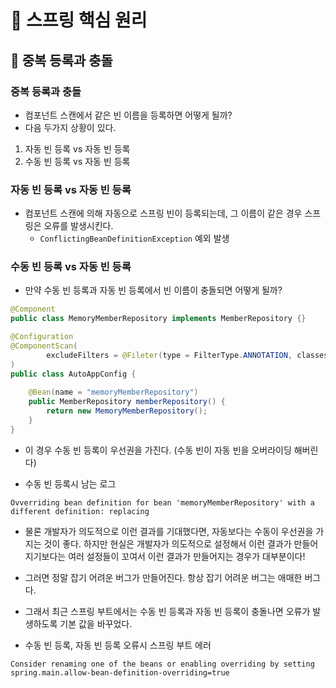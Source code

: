 # :book: 스프링 핵심 원리

## :pushpin: 중복 등록과 충돌

### 중복 등록과 충돌
- 컴포넌트 스캔에서 같은 빈 이름을 등록하면 어떻게 될까?
- 다음 두가지 상황이 있다.

1. 자동 빈 등록 vs 자동 빈 등록
2. 수동 빈 등록 vs 자동 빈 등록

### 자동 빈 등록 vs 자동 빈 등록
- 컴포넌트 스캔에 의해 자동으로 스프링 빈이 등록되는데, 그 이름이 같은 경우 스프링은 오류를 발생시킨다.
    - `ConflictingBeanDefinitionException` 예외 발생 
    
### 수동 빈 등록 vs 자동 빈 등록
- 만약 수동 빈 등록과 자동 빈 등록에서 빈 이름이 충돌되면 어떻게 될까?

```java
@Component
public class MemoryMemberRepository implements MemberRepository {}
```

````java
@Configuration
@ComponentScan(
        excludeFilters = @Fileter(type = FilterType.ANNOTATION, classes = Configuration.class)
)
public class AutoAppConfig {
    
    @Bean(name = "memoryMemberRepository") 
    public MemberRepository memberRepository() {
        return new MemoryMemberRepository();
    }
}
````

- 이 경우 수동 빈 등록이 우선권을 가진다. (수동 빈이 자동 빈을 오버라이딩 해버린다)

- 수동 빈 등록시 남는 로그
```
Ovverriding bean definition for bean 'memoryMemberRepository' with a different definition: replacing
```

- 물론 개발자가 의도적으로 이런 결과를 기대했다면, 자동보다는 수동이 우선권을 가지는 것이 좋다. 하지만 현실은 개발자가 의도적으로 설정해서 
이런 결과가 만들어지기보다는 여러 설정들이 꼬여서 이런 결과가 만들어지는 경우가 대부분이다!
  
- 그러면 정말 잡기 어려운 버그가 만들어진다. 항상 잡기 어려운 버그는 애매한 버그다.
- 그래서 최근 스프링 부트에서는 수동 빈 등록과 자동 빈 등록이 충돌나면 오류가 발생하도록 기본 값을 바꾸었다.

- 수동 빈 등록, 자동 빈 등록 오류시 스프링 부트 에러
```
Consider renaming one of the beans or enabling overriding by setting spring.main.allow-bean-definition-overriding=true
```